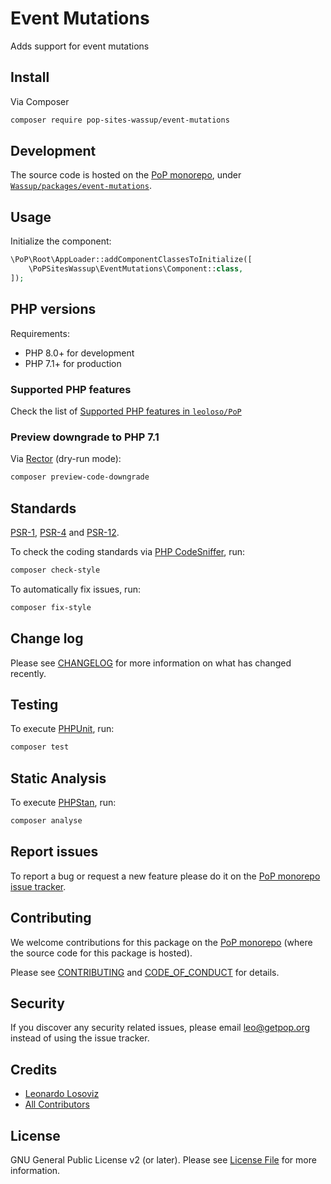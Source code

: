 # Event Mutations

<!--
[![Build Status][ico-travis]][link-travis]
[![Quality Score][ico-code-quality]][link-code-quality]
[![Software License][ico-license]](LICENSE.md)
[![Latest Version on Packagist][ico-version]][link-packagist]
[![Coverage Status][ico-scrutinizer]][link-scrutinizer]
[![Total Downloads][ico-downloads]][link-downloads]
-->

Adds support for event mutations

## Install

Via Composer

``` bash
composer require pop-sites-wassup/event-mutations
```

## Development

The source code is hosted on the [PoP monorepo](https://github.com/leoloso/PoP), under [`Wassup/packages/event-mutations`](https://github.com/leoloso/PoP/tree/master/layers/Wassup/packages/event-mutations).

## Usage

Initialize the component:

``` php
\PoP\Root\AppLoader::addComponentClassesToInitialize([
    \PoPSitesWassup\EventMutations\Component::class,
]);
```

## PHP versions

Requirements:

- PHP 8.0+ for development
- PHP 7.1+ for production

### Supported PHP features

Check the list of [Supported PHP features in `leoloso/PoP`](https://github.com/leoloso/PoP/#supported-php-features)

### Preview downgrade to PHP 7.1

Via [Rector](https://github.com/rectorphp/rector) (dry-run mode):

```bash
composer preview-code-downgrade
```

## Standards

[PSR-1](https://www.php-fig.org/psr/psr-1), [PSR-4](https://www.php-fig.org/psr/psr-4) and [PSR-12](https://www.php-fig.org/psr/psr-12).

To check the coding standards via [PHP CodeSniffer](https://github.com/squizlabs/PHP_CodeSniffer), run:

``` bash
composer check-style
```

To automatically fix issues, run:

``` bash
composer fix-style
```

## Change log

Please see [CHANGELOG](CHANGELOG.md) for more information on what has changed recently.

## Testing

To execute [PHPUnit](https://phpunit.de/), run:

``` bash
composer test
```

## Static Analysis

To execute [PHPStan](https://github.com/phpstan/phpstan), run:

``` bash
composer analyse
```

## Report issues

To report a bug or request a new feature please do it on the [PoP monorepo issue tracker](https://github.com/leoloso/PoP/issues).

## Contributing

We welcome contributions for this package on the [PoP monorepo](https://github.com/leoloso/PoP) (where the source code for this package is hosted).

Please see [CONTRIBUTING](CONTRIBUTING.md) and [CODE_OF_CONDUCT](CODE_OF_CONDUCT.md) for details.

## Security

If you discover any security related issues, please email leo@getpop.org instead of using the issue tracker.

## Credits

- [Leonardo Losoviz][link-author]
- [All Contributors][link-contributors]

## License

GNU General Public License v2 (or later). Please see [License File](LICENSE.md) for more information.

[ico-version]: https://img.shields.io/packagist/v/pop-sites-wassup/event-mutations.svg?style=flat-square
[ico-license]: https://img.shields.io/badge/license-GPLv2-brightgreen.svg?style=flat-square
[ico-travis]: https://img.shields.io/travis/pop-sites-wassup/event-mutations/master.svg?style=flat-square
[ico-scrutinizer]: https://img.shields.io/scrutinizer/coverage/g/pop-sites-wassup/event-mutations.svg?style=flat-square
[ico-code-quality]: https://img.shields.io/scrutinizer/g/pop-sites-wassup/event-mutations.svg?style=flat-square
[ico-downloads]: https://img.shields.io/packagist/dt/pop-sites-wassup/event-mutations.svg?style=flat-square

[link-packagist]: https://packagist.org/packages/pop-sites-wassup/event-mutations
[link-travis]: https://travis-ci.org/pop-sites-wassup/event-mutations
[link-scrutinizer]: https://scrutinizer-ci.com/g/pop-sites-wassup/event-mutations/code-structure
[link-code-quality]: https://scrutinizer-ci.com/g/pop-sites-wassup/event-mutations
[link-downloads]: https://packagist.org/packages/pop-sites-wassup/event-mutations
[link-author]: https://github.com/leoloso
[link-contributors]: ../../../../../../contributors

